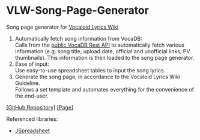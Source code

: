 # VLW-Song-Page-Generator
Song page generator for <a href="https://vocaloidlyrics.fandom.com/">Vocaloid Lyrics Wiki</a>

1) Automatically fetch song information from VocaDB:
<br>Calls from the <a href="https://vocadb.net/swagger/index.html">public VocaDB Rest API</a> to automatically fetch various information (e.g. song title, upload date, official and unofficial links, PV thumbnails). This information is then loaded to the song page generator.
2) Ease of input:
<br>Use easy-to-use spreadsheet tables to input the song lyrics.
3) Generate the song page, in accordance to the Vocaloid Lyrics Wiki Guideline.
<br>Follows a set template and automates everything for the convenience of the end-user. 

<a href="https://github.com/ccxtwf/VLW-Song-Page-Generator">[GitHub Repository]</a>
<a href="https://ccxtwf.github.io/VLW-Song-Page-Generator/main.html">[Page]</a>

Referenced libraries:
 - <a href="https://github.com/jspreadsheet/ce">JSpreadsheet</a>

